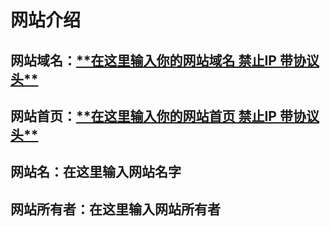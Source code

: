 <!--

欢迎入住天堂
申请须知

- [x] 不意网站违(网站内容不违反法律)
- [x] !也不含黄、淫秽内容!(!不包含黄色、淫秽内容!)
- [x] 将者不跳转网站挖矿包、脚本毒(将要跳转的网站不包含挖矿、病毒脚本)
这些都是去地狱的 doge

那就这样了 看看下面吧
-->

<h1>网站介绍</h1>
<h2>网站域名：<a href="在这里输入你的网站域名 禁止IP 带协议头">**在这里输入你的网站域名 禁止IP 带协议头**</a> </h2>
<h2>网站首页：<a href="在这里输入你的网站首页 禁止IP 带协议头">**在这里输入你的网站首页 禁止IP 带协议头**</a> </h2>
<h2>网站名：在这里输入网站名字 </h2>
<h2>网站所有者：在这里输入网站所有者 </h2>
